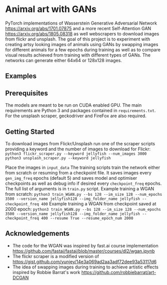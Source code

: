 # Animal art with GANs
PyTorch implementations of Wasserstein Generative Adversarial Network https://arxiv.org/abs/1701.07875
and a more recent Self-Attention GAN https://arxiv.org/abs/1805.08318 as well webscrapers to download images from flickr and unsplash.
The goal of this project is to experiment with creating artsy looking images of animals using GANs by swapping images for different animals for a few epochs during training as well as to compare visual results achieved from training with different types of GANs.
The networks can generate either 64x64 or 128x128 images.

## Examples

## Prerequisites
The models are meant to be run on CUDA enabled GPU.
The main requirements are Python 3 and packages contained in `requirements.txt`.
For the unsplash scraper, geckodriver and FireFox are also required.

## Getting Started
To download images from Flickr/Unsplash run one of the scraper scripts providing a keyword and the number of images to download for Flickr:
`python3 flickr_scraper.py --keyword jellyfish --num_images 3000`
`python3 unsplash_scraper.py --keyword jellyfish`

Place the images in `input_data`
The training scripts train the network either from scratch or resuming from a checkpoint file.
It saves images every `gen_img_freq` epochs (default 5) and saves model and optimiser checkpoints as well as debug info if desired every
`checkpoint_freq` epochs. The full list of arguments is in `train.py` script. Example training a WGAN from scratch:
`python3 train_WGAN.py --bs 128 --im_size 128 --num_epochs 3500 --version_name jellyfish128 --img_folder_name jellyfish --checkpoint_freq 400`
Example training a WGAN from checkpoint saved at 2000 epoch:
`python3 train_WGAN.py --bs 128 --im_size 128 --num_epochs 3500 --version_name jellyfish128 --img_folder_name jellyfish --checkpoint_freq 400 --resume True --resume_epoch_num 2000`

## Acknowledgements
- The code for the WGAN was inspired by fast.ai course implementation https://github.com/fastai/fastai/blob/master/courses/dl2/wgan.ipynb
- The flickr scraper is a modified version of https://gist.github.com/yunjey/14e3a069ad2aa3adf72dee93a53117d6
- The idea of swapping images during training to achieve artistic effects inspired by Robbie Barrat's work https://github.com/robbiebarrat/art-DCGAN
